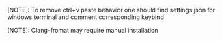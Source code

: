 
[NOTE]: To remove ctrl+v paste behavior one should find settings.json for windows terminal and comment corresponding keybind

[NOTE]: Clang-fromat may require manual installation
